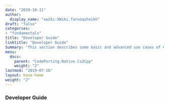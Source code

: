 ```yaml
---
date: "2019-10-11"
author:
  display_name: "xwiki:XWiki.farooqsheikh"
draft: "false"
categories:
- "fundamentals"
title: "Developer Guide"
linktitle: "Developer Guide"
Summary: "This section describes some basic and advanced use cases of CodePorting.Native Cs2Cpp Please refer to GitHub repository for more examples and samples."
menu:
  docs:
    parent: "CodePorting.Native Cs2Cpp"
    weight: "2"
lastmod: "2019-07-16"
layout: base-home
weight: "2"
---
```


### Developer Guide ###
